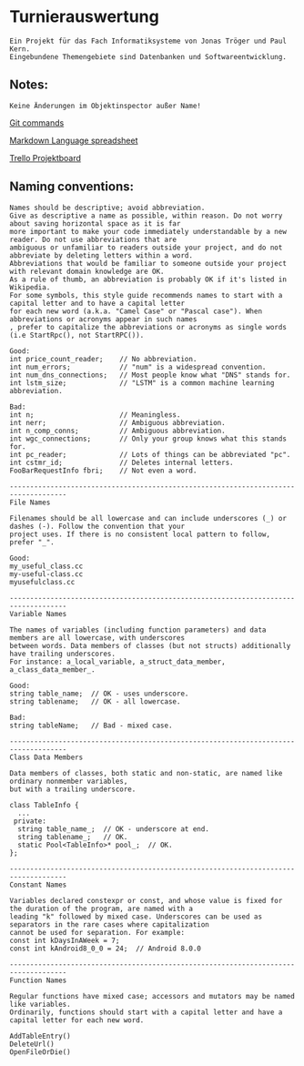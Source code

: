 # Turnierauswertung

	Ein Projekt für das Fach Informatiksysteme von Jonas Tröger und Paul Kern.
	Eingebundene Themengebiete sind Datenbanken und Softwareentwicklung.
	
## Notes:
	Keine Änderungen im Objektinspector außer Name!
[Git commands](https://confluence.atlassian.com/bitbucketserver/basic-git-commands-776639767.html)

[Markdown Language spreadsheet](https://github.com/adam-p/markdown-here/wiki/Markdown-Cheatsheet#links)

[Trello Projektboard](https://trello.com/b/en6blsCW/turnierauswertung)
	
## Naming conventions:
	Names should be descriptive; avoid abbreviation.
	Give as descriptive a name as possible, within reason. Do not worry about saving horizontal space as it is far 
	more important to make your code immediately understandable by a new reader. Do not use abbreviations that are
	ambiguous or unfamiliar to readers outside your project, and do not abbreviate by deleting letters within a word.
	Abbreviations that would be familiar to someone outside your project with relevant domain knowledge are OK.
	As a rule of thumb, an abbreviation is probably OK if it's listed in Wikipedia.
	For some symbols, this style guide recommends names to start with a capital letter and to have a capital letter
	for each new word (a.k.a. "Camel Case" or "Pascal case"). When abbreviations or acronyms appear in such names
	, prefer to capitalize the abbreviations or acronyms as single words (i.e StartRpc(), not StartRPC()).

	Good:
	int price_count_reader;    // No abbreviation.
	int num_errors;            // "num" is a widespread convention.
	int num_dns_connections;   // Most people know what "DNS" stands for.
	int lstm_size;             // "LSTM" is a common machine learning abbreviation.

	Bad:
	int n;                     // Meaningless.
	int nerr;                  // Ambiguous abbreviation.
	int n_comp_conns;          // Ambiguous abbreviation.
	int wgc_connections;       // Only your group knows what this stands for.
	int pc_reader;             // Lots of things can be abbreviated "pc".
	int cstmr_id;              // Deletes internal letters.
	FooBarRequestInfo fbri;    // Not even a word.

	------------------------------------------------------------------------------------
	File Names

	Filenames should be all lowercase and can include underscores (_) or dashes (-). Follow the convention that your
	project uses. If there is no consistent local pattern to follow, prefer "_".

	Good:
	my_useful_class.cc
	my-useful-class.cc
	myusefulclass.cc

	------------------------------------------------------------------------------------
	Variable Names

	The names of variables (including function parameters) and data members are all lowercase, with underscores
	between words. Data members of classes (but not structs) additionally have trailing underscores.
	For instance: a_local_variable, a_struct_data_member, a_class_data_member_.

	Good:
	string table_name;  // OK - uses underscore.
	string tablename;   // OK - all lowercase.

	Bad:
	string tableName;   // Bad - mixed case.

	------------------------------------------------------------------------------------
	Class Data Members

	Data members of classes, both static and non-static, are named like ordinary nonmember variables,
	but with a trailing underscore.

	class TableInfo {
	  ...
	 private:
	  string table_name_;  // OK - underscore at end.
	  string tablename_;   // OK.
	  static Pool<TableInfo>* pool_;  // OK.
	};

	------------------------------------------------------------------------------------
	Constant Names

	Variables declared constexpr or const, and whose value is fixed for the duration of the program, are named with a
	leading "k" followed by mixed case. Underscores can be used as separators in the rare cases where capitalization
	cannot be used for separation. For example:
	const int kDaysInAWeek = 7;
	const int kAndroid8_0_0 = 24;  // Android 8.0.0

	------------------------------------------------------------------------------------
	Function Names

	Regular functions have mixed case; accessors and mutators may be named like variables.
	Ordinarily, functions should start with a capital letter and have a capital letter for each new word.

	AddTableEntry()
	DeleteUrl()
	OpenFileOrDie()
